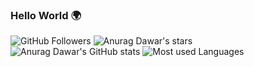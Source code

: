### Hello World 🌍

<!--
Here are some ideas to get you started:

- 🔭 I’m currently working on ...
- 🌱 I’m currently learning ...
- 👯 I’m looking to collaborate on ...
- 🤔 I’m looking for help with ...
- 💬 Ask me about ...
- 📫 How to reach me: ...
- 😄 Pronouns: ...
- ⚡ Fun fact: ...
-->

<div align = "left">
<img src="https://img.shields.io/github/followers/AnuragDawar10?label=Followers&style=social" alt= "GitHub Followers">
<img src="https://img.shields.io/github/stars/AnuragDawar10?affiliations=OWNER%2CCOLLABORATOR&style=social" alt = "Anurag Dawar's stars"></br>
<img src="https://github-readme-stats.vercel.app/api?username=AnuragDawar10&show_icons=true&theme=flag-india" alt = "Anurag Dawar's GitHub stats">
<img src="https://github-readme-stats.vercel.app/api/top-langs/?username=AnuragDawar10&layout=compact&show_icons=true&theme=flag-india" alt = "Most used Languages">
</div>
